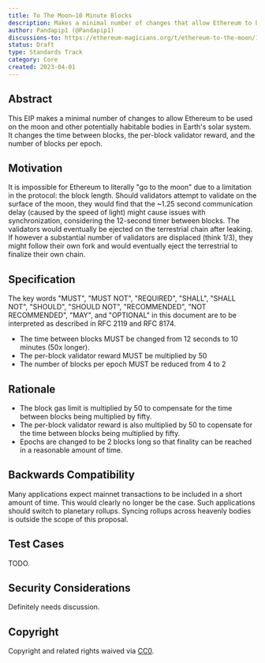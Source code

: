 ```yaml
---
title: To The Moon—10 Minute Blocks
description: Makes a minimal number of changes that allow Ethereum to be used on the moon
author: Pandapip1 (@Pandapip1)
discussions-to: https://ethereum-magicians.org/t/ethereum-to-the-moon/13633
status: Draft
type: Standards Track
category: Core
created: 2023-04-01
---
```


## Abstract

This EIP makes a minimal number of changes to allow Ethereum to be used on the moon and other potentially habitable bodies in Earth's solar system. It changes the time between blocks, the per-block validator reward, and the number of blocks per epoch.

## Motivation

It is impossible for Ethereum to literally "go to the moon" due to a limitation in the protocol: the block length. Should validators attempt to validate on the surface of the moon, they would find that the ~1.25 second communication delay (caused by the speed of light) might cause issues with synchronization, considering the 12-second timer between blocks. The validators would eventually be ejected on the terrestrial chain after leaking. If however a substantial number of validators are displaced (think 1/3), they might follow their own fork and would eventually eject the terrestrial to finalize their own chain.

## Specification

The key words "MUST", "MUST NOT", "REQUIRED", "SHALL", "SHALL NOT", "SHOULD", "SHOULD NOT", "RECOMMENDED", "NOT RECOMMENDED", "MAY", and "OPTIONAL" in this document are to be interpreted as described in RFC 2119 and RFC 8174.

* The time between blocks MUST be changed from 12 seconds to 10 minutes (50x longer).
* The per-block validator reward MUST be multiplied by 50
* The number of blocks per epoch MUST be reduced from 4 to 2

## Rationale

* The block gas limit is multiplied by 50 to compensate for the time between blocks being multiplied by fifty.
* The per-block validator reward is also multiplied by 50 to copensate for the time between blocks being multiplied by fifty.
* Epochs are changed to be 2 blocks long so that finality can be reached in a reasonable amount of time.

## Backwards Compatibility

Many applications expect mainnet transactions to be included in a short amount of time. This would clearly no longer be the case. Such applications should switch to planetary rollups. Syncing rollups across heavenly bodies is outside the scope of this proposal.

## Test Cases

TODO.

## Security Considerations

Definitely needs discussion.

## Copyright

Copyright and related rights waived via [CC0](../LICENSE.md).
